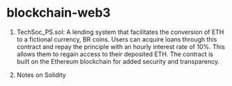 # blockchain-web3

1. TechSoc_PS.sol: A lending system that facilitates the conversion of ETH to a fictional currency, BR coins. Users can acquire loans through this contract and repay the principle with an hourly interest rate of 10%. This allows them to regain access to their deposited ETH. The contract is built on the Ethereum blockchain for added security and transparency.

2. Notes on Solidity
